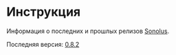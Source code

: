 # Инструкция

Информация о последних и прошлых релизов [Sonolus](https://sonolus.com).

Последняя версия: [0.8.2](./versions/0.8.2.md)
